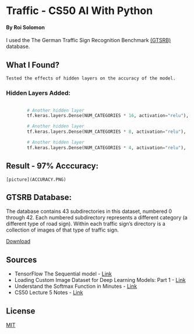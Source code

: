 # Traffic - CS50 AI With Python

#### By Roi Solomon

I used the The German Traffic Sign Recognition Benchmark [(GTSRB)](http://benchmark.ini.rub.de/?section=gtsrb&subsection=news) database.

## What I Found?

    Tested the effects of hidden layers on the accuracy of the model.

### Hidden Layers Added:

```python

        # Another hidden layer
        tf.keras.layers.Dense(NUM_CATEGORIES * 16, activation="relu"),

        # Another hidden layer
        tf.keras.layers.Dense(NUM_CATEGORIES * 8, activation="relu"),

        # Another hidden layer
        tf.keras.layers.Dense(NUM_CATEGORIES * 4, activation="relu"),
```

## Result - 97% Acccuracy:

    [picture](ACCURACY.PNG)

## GTSRB Database:

The database contains 43 subdirectories in this dataset, numbered 0 through 42. Each numbered subdirectory represents a different category (a different type of road sign). Within each traffic sign’s directory is a collection of images of that type of traffic sign.

[Download](https://cdn.cs50.net/ai/2020/x/projects/5/gtsrb.zip)

## Sources

- TensorFlow The Sequential model - [Link](https://www.tensorflow.org/guide/keras/sequential_model)
- Loading Custom Image Dataset for Deep Learning Models: Part 1 - [Link](https://towardsdatascience.com/loading-custom-image-dataset-for-deep-learning-models-part-1-d64fa7aaeca6)
- Understand the Softmax Function in Minutes - [Link](https://medium.com/data-science-bootcamp/understand-the-softmax-function-in-minutes-f3a59641e86d#:~:text=Softmax%20is%20an%20activation%20function.&text=Softmax%20is%20exponential%20and%20enlarges,encoded%20in%20one%20hot%20encoding)
- CS50 Lecture 5 Notes - [Link](https://cs50.harvard.edu/ai/2020/notes/5/)

## License

[MIT](https://choosealicense.com/licenses/mit/)
